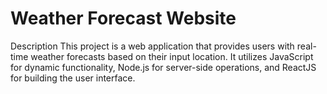 # Weather Forecast Website
Description
This project is a web application that provides users with real-time weather forecasts based on their input location. It utilizes JavaScript for dynamic functionality, Node.js for server-side operations, and ReactJS for building the user interface.
